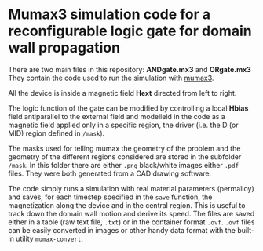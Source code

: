 Mumax3 simulation code for a reconfigurable logic gate for domain wall propagation
===

There are two main files in this repository: __ANDgate.mx3__ and __ORgate.mx3__
They contain the code used to run the simulation with [mumax3](http://mumax.github.io).

All the device is inside a magnetic field __Hext__ directed from left to right.

The logic function of the gate can be modified by controlling a local __Hbias__ field antiparallel to the external field and modelleld in the code as a magnetic field applied only in a specific region, the driver (i.e. the D (or MID) region defined in `/mask`).

The masks used for telling mumax the geometry of the problem and the geometry of the different regions considered are stored in the subfolder `/mask`. In this folder there are either `.png` black/white images either `.pdf` files. They were both generated from a CAD drawing software.

The code simply runs a simulation with real material parameters (permalloy) and saves, for each timestep specified in the `save` function, the magnetization along the device and in the central region. This is useful to track down the domain wall motion and derive its speed. The files are saved either in a table (raw text file, `.txt`) or in the container format `.ovf`.
`.ovf` files can be easily converted in images or other handy data format with the built-in utility `mumax-convert`.

